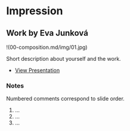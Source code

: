 # Impression

## Work by Eva Junková

!(00-composition.md/img/01.jpg)

Short description about yourself and the work.

- [View Presentation](img/…)

### Notes

Numbered comments correspond to slide order.

1. …
2. …
3. …
